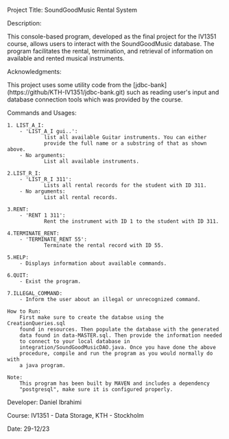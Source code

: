 Project Title: SoundGoodMusic Rental System

Description:

This console-based program, developed as the final project for the IV1351 course, allows users to interact with the 
SoundGoodMusic database. The program facilitates the rental, termination, and retrieval of information on available and 
rented musical instruments.

Acknowledgments:

This project uses some utility code from the [jdbc-bank] (https://github/KTH-IV1351/jdbc-bank.git) such as reading
user's input and database connection tools which was provided by the course.

Commands and Usages:

    1. LIST_A_I:
        - 'LIST_A_I gui..': 
                list all available Guitar instruments. You can either 
                provide the full name or a substring of that as shown above.
        - No arguments: 
                List all available instruments.

    2.LIST_R_I:
        - 'LIST_R_I 311':
                Lists all rental records for the student with ID 311.
        - No arguments:
                List all rental records.

    3.RENT:
        - 'RENT 1 311':
                Rent the instrument with ID 1 to the student with ID 311.
    
    4.TERMINATE_RENT:
        - 'TERMINATE_RENT 55':
                Terminate the rental record with ID 55.

    5.HELP:
        - Displays information about available commands.

    6.QUIT:
        - Exist the program.

    7.ILLEGAL_COMMAND:
        - Inform the user about an illegal or unrecognized command.

    How to Run:
        First make sure to create the databse using the CreationQueries.sql 
        found in resources. Then populate the database with the generated 
        data found in data-MASTER.sql. Then provide the information needed 
        to connect to your local database in 
        integration/SoundGoodMusicDAO.java. Once you have done the above 
        procedure, compile and run the program as you would normally do with
        a java program.

    Note: 
        This program has been built by MAVEN and includes a dependency 
        "postgresql", make sure it is configured properly.
        
Developer:
    Daniel Ibrahimi

Course:
    IV1351 - Data Storage, KTH - Stockholm

Date:
    29-12/23
